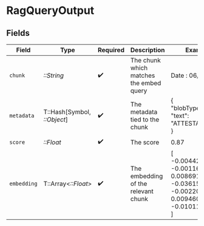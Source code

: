# RagQueryOutput


## Fields

| Field                                                                                                          | Type                                                                                                           | Required                                                                                                       | Description                                                                                                    | Example                                                                                                        |
| -------------------------------------------------------------------------------------------------------------- | -------------------------------------------------------------------------------------------------------------- | -------------------------------------------------------------------------------------------------------------- | -------------------------------------------------------------------------------------------------------------- | -------------------------------------------------------------------------------------------------------------- |
| `chunk`                                                                                                        | *::String*                                                                                                     | :heavy_check_mark:                                                                                             | The chunk which matches the embed query                                                                        | Date : 06/07/2023                                                                                              |
| `metadata`                                                                                                     | T::Hash[Symbol, *::Object*]                                                                                    | :heavy_check_mark:                                                                                             | The metadata tied to the chunk                                                                                 | {<br/>"blobType": "",<br/>"text": "ATTESTATION"<br/>}                                                          |
| `score`                                                                                                        | *::Float*                                                                                                      | :heavy_check_mark:                                                                                             | The score                                                                                                      | 0.87                                                                                                           |
| `embedding`                                                                                                    | T::Array<*::Float*>                                                                                            | :heavy_check_mark:                                                                                             | The embedding of the relevant chunk                                                                            | [<br/>-0.00442447886,<br/>-0.00116857514,<br/>0.00869117491,<br/>-0.0361584462,<br/>-0.00220073434,<br/>0.00946036354,<br/>-0.0101112155<br/>] |